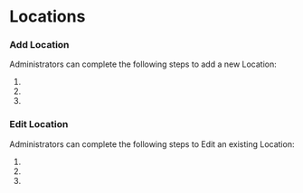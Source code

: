 # Locations


### Add Location

Administrators can complete the following steps to add a new Location:

1.

1.

1.

### Edit Location

Administrators can complete the following steps to Edit an existing Location:

1.

1.

1.